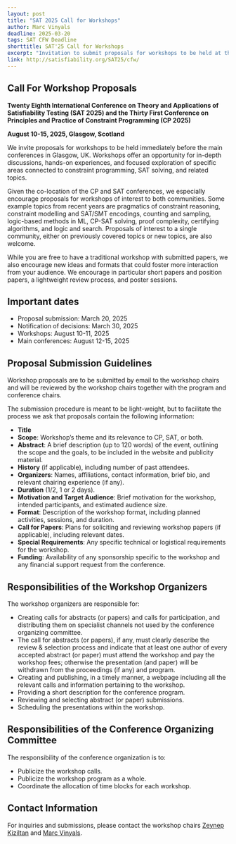 ```yaml
---
layout: post
title: "SAT 2025 Call for Workshops"
author: Marc Vinyals
deadline: 2025-03-20
tags: SAT CFW Deadline
shorttitle: SAT'25 Call for Workshops
excerpt: "Invitation to submit proposals for workshops to be held at the 2025 SAT conference."
link: http://satisfiability.org/SAT25/cfw/
---
```


## Call For Workshop Proposals

**Twenty Eighth International Conference on Theory and Applications of Satisfiability Testing (SAT 2025) and the Thirty First Conference on Principles and Practice of Constraint Programming (CP 2025)**

**August 10-15, 2025, Glasgow, Scotland**

We invite proposals for workshops to be held immediately before the main conferences in Glasgow, UK. Workshops offer an opportunity for in-depth discussions, hands-on experiences, and focused exploration of specific areas connected to constraint programming, SAT solving, and related topics.

Given the co-location of the CP and SAT conferences, we especially encourage proposals for workshops of interest to both communities. Some example topics from recent years are pragmatics of constraint reasoning, constraint modelling and SAT/SMT encodings, counting and sampling, logic-based methods in ML, CP-SAT solving, proof complexity, certifying algorithms, and logic and search. Proposals of interest to a single community, either on previously covered topics or new topics, are also welcome.

While you are free to have a traditional workshop with submitted papers, we also encourage new ideas and formats that could foster more interaction from your audience. We encourage in particular short papers and position papers, a lightweight review process, and poster sessions.

## Important dates

* Proposal submission: March 20, 2025
* Notification of decisions: March 30, 2025
* Workshops: August 10-11, 2025
* Main conferences: August 12-15, 2025

## Proposal Submission Guidelines

Workshop proposals are to be submitted by email to the workshop chairs and will be reviewed by the workshop chairs together with the program and conference chairs.

The submission procedure is meant to be light-weight, but to facilitate the process we ask that proposals contain the following information:

* **Title**
* **Scope**: Workshop’s theme and its relevance to CP, SAT, or both.
* **Abstract**: A brief description (up to 120 words) of the event, outlining the scope and the goals, to be included in the website and publicity material.
* **History** (if applicable), including number of past attendees.
* **Organizers**: Names, affiliations, contact information, brief bio, and relevant chairing experience (if any).
* **Duration** (1/2, 1 or 2 days).
* **Motivation and Target Audience**: Brief motivation for the workshop, intended participants, and estimated audience size.
* **Format**: Description of the workshop format, including planned activities, sessions, and duration.
* **Call for Papers**: Plans for soliciting and reviewing workshop papers (if applicable), including relevant dates.
* **Special Requirements**: Any specific technical or logistical requirements for the workshop.
* **Funding**: Availability of any sponsorship specific to the workshop and any financial support request from the conference.

## Responsibilities of the Workshop Organizers

The workshop organizers are responsible for:

* Creating calls for abstracts (or papers) and calls for participation, and distributing them on specialist channels not used by the conference organizing committee.
* The call for abstracts (or papers), if any, must clearly describe the review & selection process and indicate that at least one author of every accepted abstract (or paper) must attend the workshop and pay the workshop fees; otherwise the presentation (and paper) will be withdrawn from the proceedings (if any) and program.
* Creating and publishing, in a timely manner, a webpage including all the relevant calls and information pertaining to the workshop.
* Providing a short description for the conference program.
* Reviewing and selecting abstract (or paper) submissions.
* Scheduling the presentations within the workshop.

## Responsibilities of the Conference Organizing Committee

The responsibility of the conference organization is to:

* Publicize the workshop calls.
* Publicize the workshop program as a whole.
* Coordinate the allocation of time blocks for each workshop.

## Contact Information

For inquiries and submissions, please contact the workshop chairs [Zeynep Kiziltan](zeynep.kiziltan@unibo.it) and [Marc Vinyals](marc.vinyals@auckland.ac.nz).
